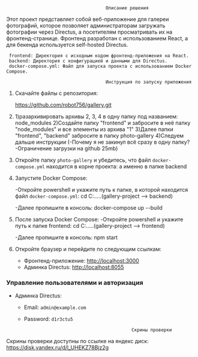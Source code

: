                                         Описание решения

Этот проект представляет собой веб-приложение для галереи фотографий, которое позволяет администраторам загружать фотографии через Directus, а посетителям просматривать их на фронтенд-странице. Фронтенд разработан с использованием React, а для бекенда используется self-hosted Directus.

     frontend: Директория с исходным кодом фронтенд-приложения на React.
     backend: Директория с конфигурацией и данными для Directus.
     docker-compose.yml: Файл для запуска проекта с использованием Docker Compose.

                                         Инструкция по запуску приложения

1. Скачайте файлы с репозитория:

   https://github.com/robot756/gallery.git

2. 1)разархивировать архивы 2, 3, 4 в одну папку под названием: node_modules
   2)Создайте папку "frontend" и забросите в неё папку "node_modules" и все элементы из архива "1"
   3)Далее папки "frontend", "backend" забросите в папку photo-gallery
   4)Следуем дальше инструкции
   (-Почему я не закинул всё сразу в одну папку?
   -Ограничение загрузки на github 25mb)

3. Откройте папку `photo-gallery` и убедитесь, что файл `docker-compose.yml` находится в корне проекта: а именно в папке backend

4. Запустите Docker Compose:

   -Откройте powershell и укажите путь к папке, в которой находится файл `docker-compose.yml`:
   cd C:\.....(gallery-project --> backend)

   -Далее пропишите в консоль:
   docker-compose up --build

5. После запуска Docker Compose:
   -Откройте powershell и укажите путь к папке frontend:
   cd C:\.....(gallery-project --> frontend)

   -Далее пропишите в консоль:
   npm start

6. Откройте браузер и перейдите по следующим ссылкам:

   - Фронтенд-приложение: [http://localhost:3000](http://localhost:3000)
   - Админка Directus: [http://localhost:8055](http://localhost:8055)

### Управление пользователями и авторизация

- Админка Directus:

  - Email: `admin@example.com`
  - Password: `d1r3ctu5`

                                                Скрины проверки

Скрины проверки доступны по ссылке на яндекс диск:
https://disk.yandex.ru/d/l_UHEKZ78Bjz2g
